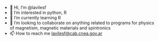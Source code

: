 - 👋 Hi, I’m @lavilesf
- 👀 I’m interested in python,  R
- 🌱 I’m currently learning R
- 💞️ I’m looking to collaborate on anything related to programs for physics of magnetism, magnetic materials and spintronics
- 📫 How to reach me lavilesf@cab.cnea.gov.ar

<!---
lavilesf/lavilesf is a ✨ special ✨ repository because its `README.md` (this file) appears on your GitHub profile.
You can click the Preview link to take a look at your changes.
--->
